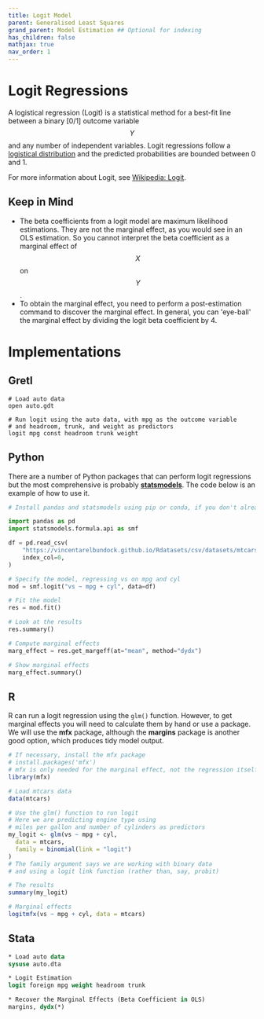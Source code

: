 ```yaml
---
title: Logit Model
parent: Generalised Least Squares
grand_parent: Model Estimation ## Optional for indexing
has_children: false
mathjax: true
nav_order: 1
---
```


# Logit Regressions

A logistical regression (Logit) is a statistical method for a best-fit line between a binary [0/1] outcome variable $$Y$$ and any number of independent variables. Logit regressions follow a [logistical distribution](https://en.wikipedia.org/wiki/Logistic_distribution) and the predicted probabilities are bounded between 0 and 1.

For more information about Logit, see [Wikipedia: Logit](https://en.wikipedia.org/wiki/Logit).

## Keep in Mind
- The beta coefficients from a logit model are maximum likelihood estimations. They are not the marginal effect, as you would see in an OLS estimation. So you cannot interpret the beta coefficient as a marginal effect of $$X$$ on $$Y$$.
- To obtain the marginal effect, you need to perform a post-estimation command to discover the marginal effect. In general, you can 'eye-ball' the marginal effect by dividing the logit beta coefficient by 4.

# Implementations

## Gretl

```gretl
# Load auto data
open auto.gdt

# Run logit using the auto data, with mpg as the outcome variable
# and headroom, trunk, and weight as predictors
logit mpg const headroom trunk weight
```

## Python

There are a number of Python packages that can perform logit regressions but the most comprehensive is probably [**statsmodels**](https://www.statsmodels.org/stable/index.html). The code below is an example of how to use it.

```python
# Install pandas and statsmodels using pip or conda, if you don't already have them.

import pandas as pd
import statsmodels.formula.api as smf

df = pd.read_csv(
    "https://vincentarelbundock.github.io/Rdatasets/csv/datasets/mtcars.csv",
    index_col=0,
)

# Specify the model, regressing vs on mpg and cyl
mod = smf.logit("vs ~ mpg + cyl", data=df)

# Fit the model
res = mod.fit()

# Look at the results
res.summary()

# Compute marginal effects
marg_effect = res.get_margeff(at="mean", method="dydx")

# Show marginal effects
marg_effect.summary()

```

## R

R can run a logit regression using the `glm()` function. However, to get marginal effects you will need to calculate them by hand or use a package. We will use the **mfx** package, although the **margins** package is another good option, which produces tidy model output.

```r
# If necessary, install the mfx package
# install.packages('mfx')
# mfx is only needed for the marginal effect, not the regression itself
library(mfx)

# Load mtcars data
data(mtcars)

# Use the glm() function to run logit
# Here we are predicting engine type using
# miles per gallon and number of cylinders as predictors
my_logit <- glm(vs ~ mpg + cyl,
  data = mtcars,
  family = binomial(link = "logit")
)
# The family argument says we are working with binary data
# and using a logit link function (rather than, say, probit)

# The results
summary(my_logit)

# Marginal effects
logitmfx(vs ~ mpg + cyl, data = mtcars)

```

## Stata

```stata
* Load auto data
sysuse auto.dta

* Logit Estimation
logit foreign mpg weight headroom trunk

* Recover the Marginal Effects (Beta Coefficient in OLS)
margins, dydx(*)
```

